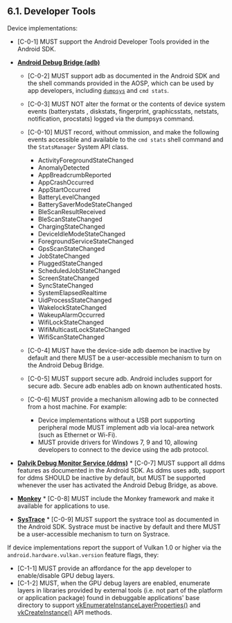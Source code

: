 ## 6.1\. Developer Tools

Device implementations:

*   [C-0-1] MUST support the Android Developer Tools provided in the Android
SDK.
*   [**Android Debug Bridge (adb)**](http://developer.android.com/tools/help/adb.html)
    *   [C-0-2] MUST support adb as documented in the Android SDK and the shell
        commands provided in the AOSP, which can be used by app developers,
        including [`dumpsys`](https://source.android.com/devices/input/diagnostics.html)
        and `cmd stats`.
    *   [C-0-3] MUST NOT alter the format or the contents of device system
        events (batterystats , diskstats, fingerprint, graphicsstats, netstats,
        notification, procstats) logged via the dumpsys command.
    *   [C-0-10] MUST record, without ommission, and make the following events
        accessible and available to the `cmd stats` shell command and the
        `StatsManager` System API class.
        *   ActivityForegroundStateChanged
        *   AnomalyDetected
        *   AppBreadcrumbReported
        *   AppCrashOccurred
        *   AppStartOccurred
        *   BatteryLevelChanged
        *   BatterySaverModeStateChanged
        *   BleScanResultReceived
        *   BleScanStateChanged
        *   ChargingStateChanged
        *   DeviceIdleModeStateChanged
        *   ForegroundServiceStateChanged
        *   GpsScanStateChanged
        *   JobStateChanged
        *   PluggedStateChanged
        *   ScheduledJobStateChanged
        *   ScreenStateChanged
        *   SyncStateChanged
        *   SystemElapsedRealtime
        *   UidProcessStateChanged
        *   WakelockStateChanged
        *   WakeupAlarmOccurred
        *   WifiLockStateChanged
        *   WifiMulticastLockStateChanged
        *   WifiScanStateChanged
    *   [C-0-4] MUST have the device-side adb daemon be inactive by default and
    there MUST be a user-accessible mechanism to turn on the Android Debug
    Bridge.
    *   [C-0-5] MUST support secure adb. Android includes support for secure
    adb. Secure adb enables adb on known authenticated hosts.
    *   [C-0-6] MUST provide a mechanism allowing adb to be connected from a
    host machine. For example:

        *   Device implementations without a USB port supporting peripheral mode
        MUST implement adb via local-area network (such as Ethernet or Wi-Fi).
        *   MUST provide drivers for Windows 7, 9 and 10, allowing developers to
        connect to the device using the adb protocol.

*    [**Dalvik Debug Monitor Service (ddms)**](http://developer.android.com/tools/debugging/ddms.html)
    *   [C-0-7] MUST support all ddms features as documented in the Android SDK.
    As ddms uses adb, support for ddms SHOULD be inactive by default, but
    MUST be supported whenever the user has activated the Android Debug Bridge,
    as above.
*    [**Monkey**](http://developer.android.com/tools/help/monkey.html)
    *   [C-0-8] MUST include the Monkey framework and make it available for
    applications to use.
*    [**SysTrace**](http://developer.android.com/tools/help/systrace.html)
    *   [C-0-9] MUST support the systrace tool as documented in the Android SDK.
    Systrace must be inactive by default and there MUST be a user-accessible
    mechanism to turn on Systrace.

If device implementations report the support of Vulkan 1.0 or higher via the
`android.hardware.vulkan.version` feature flags, they:

*   [C-1-1] MUST provide an affordance for the app developer to enable/disable
    GPU debug layers.
*   [C-1-2] MUST, when the GPU debug layers are enabled, enumerate layers in
    libraries provided by external tools (i.e. not part of the platform or
    application package) found in debuggable applications' base directory to
    support [vkEnumerateInstanceLayerProperties()](
    https://www.khronos.org/registry/vulkan/specs/1.1-extensions/man/html/vkEnumerateInstanceLayerProperties.html)
    and [vkCreateInstance()](
    https://www.khronos.org/registry/vulkan/specs/1.1-extensions/man/html/vkCreateInstance.html)
    API methods.
